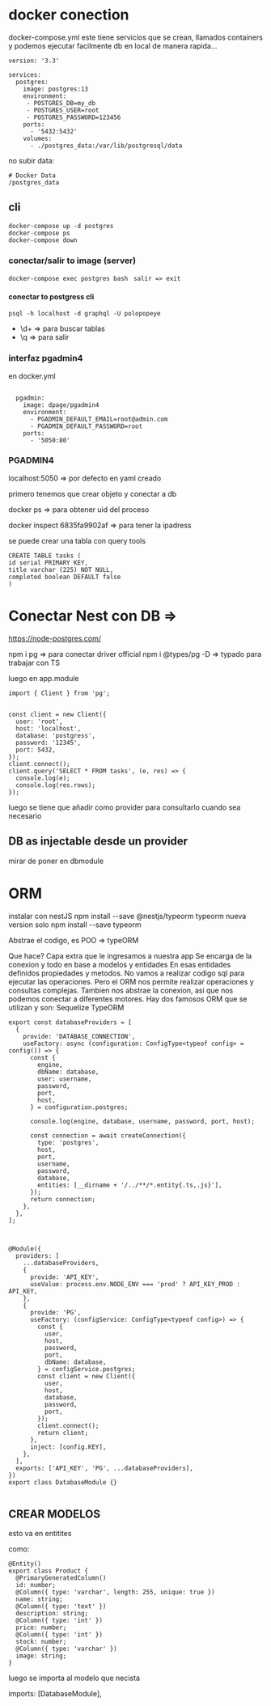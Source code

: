 # docker conection

docker-compose.yml
este tiene servicios que se crean, llamados containers y podemos ejecutar facilmente db en local de manera rapida...

```
version: '3.3'

services:
  postgres:
    image: postgres:13
    environment:
     - POSTGRES_DB=my_db
     - POSTGRES_USER=root
     - POSTGRES_PASSWORD=123456
    ports:
      - '5432:5432'
    volumes:
      - ./postgres_data:/var/lib/postgresql/data

```

no subir data:

```
# Docker Data
/postgres_data

```

## cli

```
docker-compose up -d postgres
docker-compose ps
docker-compose down

```

### conectar/salir to image (server)

`docker-compose exec postgres bash `
`salir => exit`

#### conectar to postgress cli

`psql -h localhost -d graphql -U polopopeye`

- \d+ => para buscar tablas
- \q => para salir

### interfaz pgadmin4

en docker.yml

```

  pgadmin:
    image: dpage/pgadmin4
    environment:
      - PGADMIN_DEFAULT_EMAIL=root@admin.com
      - PGADMIN_DEFAULT_PASSWORD=root
    ports:
      - '5050:80'
```

### PGADMIN4

localhost:5050 => por defecto en yaml creado

primero tenemos que crear objeto y conectar a db

docker ps => para obtener uid del proceso

docker inspect 6835fa9902af => para tener la ipadress

se puede crear una tabla con query tools

```
CREATE TABLE tasks (
id serial PRIMARY KEY,
title varchar (225) NOT NULL,
completed boolean DEFAULT false
)
```

# Conectar Nest con DB =>

https://node-postgres.com/

npm i pg => para conectar driver official
npm i @types/pg -D => typado para trabajar con TS

luego en app.module

```
import { Client } from 'pg';


const client = new Client({
  user: 'root',
  host: 'localhost',
  database: 'postgress',
  password: '12345',
  port: 5432,
});
client.connect();
client.query('SELECT * FROM tasks', (e, res) => {
  console.log(e);
  console.log(res.rows);
});
```

luego se tiene que añadir como provider para consultarlo cuando sea necesario

## DB as injectable desde un provider

mirar de poner en dbmodule

# ORM

instalar con nestJS
npm install --save @nestjs/typeorm typeorm
nueva version solo
npm install --save typeorm

Abstrae el codigo, es POO => typeORM

Que hace? Capa extra que le ingresamos a nuestra app
Se encarga de la conexion y todo en base a modelos y entidades
En esas entidades definidos propiedades y metodos.
No vamos a realizar codigo sql para ejecutar las operaciones. Pero el ORM nos permite realizar operaciones y consultas complejas.
Tambien nos abstrae la conexion, asi que nos podemos conectar a diferentes motores.
Hay dos famosos ORM que se utilizan y son:
Sequelize
TypeORM

```
export const databaseProviders = [
  {
    provide: 'DATABASE_CONNECTION',
    useFactory: async (configuration: ConfigType<typeof config> = config()) => {
      const {
        engine,
        dbName: database,
        user: username,
        password,
        port,
        host,
      } = configuration.postgres;

      console.log(engine, database, username, password, port, host);

      const connection = await createConnection({
        type: 'postgres',
        host,
        port,
        username,
        password,
        database,
        entities: [__dirname + '/../**/*.entity{.ts,.js}'],
      });
      return connection;
    },
  },
];



@Module({
  providers: [
    ...databaseProviders,
    {
      provide: 'API_KEY',
      useValue: process.env.NODE_ENV === 'prod' ? API_KEY_PROD : API_KEY,
    },
    {
      provide: 'PG',
      useFactory: (configService: ConfigType<typeof config>) => {
        const {
          user,
          host,
          password,
          port,
          dbName: database,
        } = configService.postgres;
        const client = new Client({
          user,
          host,
          database,
          password,
          port,
        });
        client.connect();
        return client;
      },
      inject: [config.KEY],
    },
  ],
  exports: ['API_KEY', 'PG', ...databaseProviders],
})
export class DatabaseModule {}


```

## CREAR MODELOS

esto va en entitites

como:

```
@Entity()
export class Product {
  @PrimaryGeneratedColumn()
  id: number;
  @Column({ type: 'varchar', length: 255, unique: true })
  name: string;
  @Column({ type: 'text' })
  description: string;
  @Column({ type: 'int' })
  price: number;
  @Column({ type: 'int' })
  stock: number;
  @Column({ type: 'varchar' })
  image: string;
}

```

luego se importa al modelo que necista

imports: [DatabaseModule],
